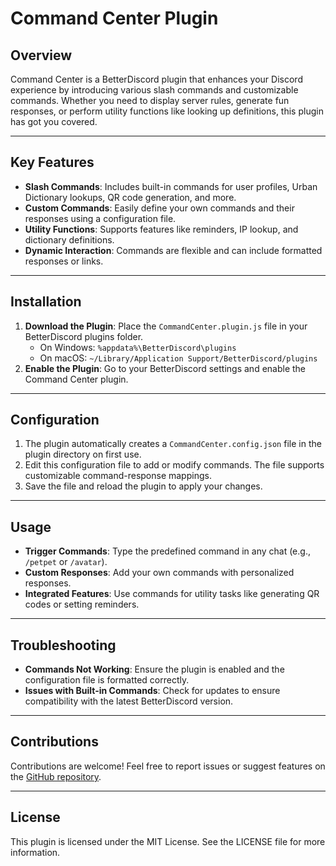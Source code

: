 # Command Center Plugin

## Overview
Command Center is a BetterDiscord plugin that enhances your Discord experience by introducing various slash commands and customizable commands. Whether you need to display server rules, generate fun responses, or perform utility functions like looking up definitions, this plugin has got you covered.

---

## Key Features
- **Slash Commands**: Includes built-in commands for user profiles, Urban Dictionary lookups, QR code generation, and more.
- **Custom Commands**: Easily define your own commands and their responses using a configuration file.
- **Utility Functions**: Supports features like reminders, IP lookup, and dictionary definitions.
- **Dynamic Interaction**: Commands are flexible and can include formatted responses or links.

---

## Installation
1. **Download the Plugin**: Place the `CommandCenter.plugin.js` file in your BetterDiscord plugins folder.
   - On Windows: `%appdata%\BetterDiscord\plugins`
   - On macOS: `~/Library/Application Support/BetterDiscord/plugins`
2. **Enable the Plugin**: Go to your BetterDiscord settings and enable the Command Center plugin.

---

## Configuration
1. The plugin automatically creates a `CommandCenter.config.json` file in the plugin directory on first use.
2. Edit this configuration file to add or modify commands. The file supports customizable command-response mappings.
3. Save the file and reload the plugin to apply your changes.

---

## Usage
- **Trigger Commands**: Type the predefined command in any chat (e.g., `/petpet` or `/avatar`).
- **Custom Responses**: Add your own commands with personalized responses.
- **Integrated Features**: Use commands for utility tasks like generating QR codes or setting reminders.

---

## Troubleshooting
- **Commands Not Working**: Ensure the plugin is enabled and the configuration file is formatted correctly.
- **Issues with Built-in Commands**: Check for updates to ensure compatibility with the latest BetterDiscord version.

---

## Contributions
Contributions are welcome! Feel free to report issues or suggest features on the [GitHub repository](https://github.com/CRAWNiiK/CommandCenter/CommandCenter.plugin.js).

---

## License
This plugin is licensed under the MIT License. See the LICENSE file for more information.
